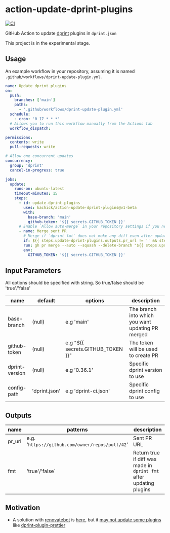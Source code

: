 # action-update-dprint-plugins

[![CI](https://github.com/kachick/action-update-dprint-plugins/actions/workflows/validate.yml/badge.svg?branch=main)](https://github.com/kachick/action-update-dprint-plugins/actions/workflows/validate.yml?query=branch%3Amain++)

GitHub Action to update [dprint](https://github.com/dprint/dprint) plugins in `dprint.json`

This project is in the experimental stage.

## Usage

An example workflow in your repository, assuming it is named `.github/workflows/dprint-update-plugin.yml`.

```yaml
name: Update dprint plugins
on:
  push:
    branches: ['main']
    paths:
      - '.github/workflows/dprint-update-plugin.yml'
  schedule:
    - cron: '0 17 * * *'
  # Allows you to run this workflow manually from the Actions tab
  workflow_dispatch:

permissions:
  contents: write
  pull-requests: write

# Allow one concurrent updates
concurrency:
  group: 'dprint'
  cancel-in-progress: true

jobs:
  update:
    runs-on: ubuntu-latest
    timeout-minutes: 15
    steps:
      - id: update-dprint-plugins
        uses: kachick/action-update-dprint-plugins@v1-beta
        with:
          base-branch: 'main'
          github-token: '${{ secrets.GITHUB_TOKEN }}'
      # Enable `Allow auto-merge` in your repository settings if you need following steps
      - name: Merge sent PR
        # Merge if `dprint fmt` does not make any diff even after updating plugins
        if: ${{ steps.update-dprint-plugins.outputs.pr_url != '' && steps.update-dprint-plugins.outputs.fmt == 'false' }}
        run: gh pr merge --auto --squash --delete-branch "${{ steps.update-dprint-plugins.outputs.pr_url }}"
        env:
          GITHUB_TOKEN: '${{ secrets.GITHUB_TOKEN }}'
```

## Input Parameters

All options should be specified with string. So true/false should be 'true'/'false'

| name           | default       | options                           | description                                       |
| -------------- | ------------- | --------------------------------- | ------------------------------------------------- |
| base-branch    | (null)        | e.g 'main'                        | The branch into which you want updating PR merged |
| github-token   | (null)        | e.g "${{ secrets.GITHUB_TOKEN }}" | The token will be used to create PR               |
| dprint-version | (null)        | e.g '0.36.1'                      | Specific dprint version to use                    |
| config-path    | 'dprint.json' | e.g 'dprint-ci.json'              | Specific dprint config to use                     |

## Outputs

| name   | patterns                                        | description                                                         |
| ------ | ----------------------------------------------- | ------------------------------------------------------------------- |
| pr_url | e.g. '`https://github.com/owner/repos/pull/42`' | Sent PR URL                                                         |
| fmt    | 'true'/'false`                                  | Return true if diff was made in `dprint fmt` after updating plugins |

## Motivation

- A solution with [renovatebot](https://github.com/renovatebot/renovate) is [here](https://github.com/kachick/renovate-config-dprint), but it [may not update some plugins](https://github.com/kachick/renovate-config-dprint/issues/11) like [dprint-plugin-prettier](https://github.com/dprint/dprint-plugin-prettier)
